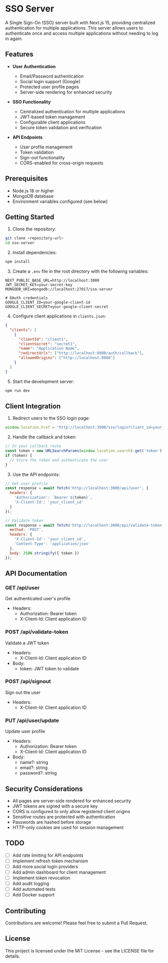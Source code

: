 # SSO Server

A Single Sign-On (SSO) server built with Next.js 15, providing centralized authentication for multiple applications. This server allows users to authenticate once and access multiple applications without needing to log in again.

## Features

- **User Authentication**
  - Email/Password authentication
  - Social login support (Google)
  - Protected user profile pages
  - Server-side rendering for enhanced security

- **SSO Functionality**
  - Centralized authentication for multiple applications
  - JWT-based token management
  - Configurable client applications
  - Secure token validation and verification

- **API Endpoints**
  - User profile management
  - Token validation
  - Sign-out functionality
  - CORS-enabled for cross-origin requests

## Prerequisites

- Node.js 18 or higher
- MongoDB database
- Environment variables configured (see below)

## Getting Started

1. Clone the repository:
```bash
git clone <repository-url>
cd sso-server
```

2. Install dependencies:
```bash
npm install
```

3. Create a `.env` file in the root directory with the following variables:
```env
NEXT_PUBLIC_BASE_URL=http://localhost:3000
JWT_SECRET_KEY=your-secret-key
MONGODB_URI=mongodb://localhost:27017/sso-server

# OAuth credentials
GOOGLE_CLIENT_ID=your-google-client-id
GOOGLE_CLIENT_SECRET=your-google-client-secret
```

4. Configure client applications in `clients.json`:
```json
{
  "clients": [
    {
      "clientId": "client1",
      "clientSecret": "secret1",
      "name": "Application Name",
      "redirectUrls": ["http://localhost:8080/auth/callback"],
      "allowedOrigins": ["http://localhost:8080"]
    }
  ]
}
```

5. Start the development server:
```bash
npm run dev
```

## Client Integration

1. Redirect users to the SSO login page:
```javascript
window.location.href = 'http://localhost:3000/sso/login?client_id=your_client_id&redirect_url=your_callback_url'
```

2. Handle the callback and token:
```javascript
// In your callback route
const token = new URLSearchParams(window.location.search).get('token');
if (token) {
  // Store the token and authenticate the user
}
```

3. Use the API endpoints:
```javascript
// Get user profile
const response = await fetch('http://localhost:3000/api/user', {
  headers: {
    'Authorization': `Bearer ${token}`,
    'X-Client-Id': 'your_client_id'
  }
});

// Validate token
const response = await fetch('http://localhost:3000/api/validate-token', {
  method: 'POST',
  headers: {
    'X-Client-Id': 'your_client_id',
    'Content-Type': 'application/json'
  },
  body: JSON.stringify({ token })
});
```

## API Documentation

### GET /api/user
Get authenticated user's profile
- Headers:
  - Authorization: Bearer token
  - X-Client-Id: Client application ID

### POST /api/validate-token
Validate a JWT token
- Headers:
  - X-Client-Id: Client application ID
- Body:
  - token: JWT token to validate

### POST /api/signout
Sign out the user
- Headers:
  - X-Client-Id: Client application ID

### PUT /api/user/update
Update user profile
- Headers:
  - Authorization: Bearer token
  - X-Client-Id: Client application ID
- Body:
  - name?: string
  - email?: string
  - password?: string

## Security Considerations

- All pages are server-side rendered for enhanced security
- JWT tokens are signed with a secure key
- CORS is configured to only allow registered client origins
- Sensitive routes are protected with authentication
- Passwords are hashed before storage
- HTTP-only cookies are used for session management

## TODO

- [ ] Add rate limiting for API endpoints
- [ ] Implement refresh token mechanism
- [ ] Add more social login providers
- [ ] Add admin dashboard for client management
- [ ] Implement token revocation
- [ ] Add audit logging
- [ ] Add automated tests
- [ ] Add Docker support

## Contributing

Contributions are welcome! Please feel free to submit a Pull Request.

## License

This project is licensed under the MIT License - see the LICENSE file for details.

